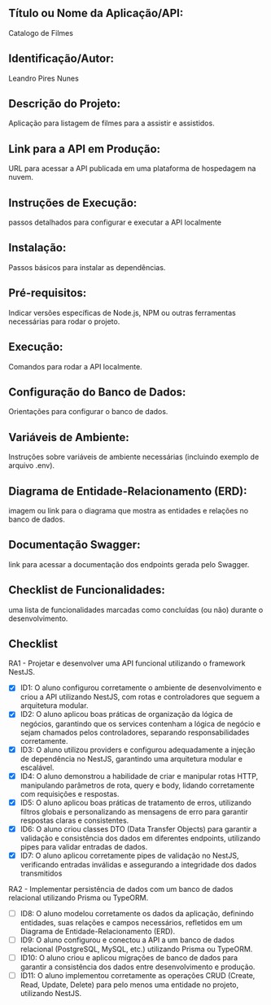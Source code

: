 ## Título ou Nome da Aplicação/API: 
Catalogo de Filmes

## Identificação/Autor: 
Leandro Pires Nunes

## Descrição do Projeto: 
Aplicação para listagem de filmes para a assistir e assistidos.

## Link para a API em Produção: 
URL para acessar a API publicada em uma plataforma de hospedagem na nuvem.

## Instruções de Execução: 
passos detalhados para configurar e executar a API localmente

## Instalação: 
Passos básicos para instalar as dependências.

## Pré-requisitos: 
Indicar versões específicas de Node.js, NPM ou outras ferramentas necessárias para rodar o projeto.

## Execução: 
Comandos para rodar a API localmente.

## Configuração do Banco de Dados: 
Orientações para configurar o banco de dados.

## Variáveis de Ambiente: 
Instruções sobre variáveis de ambiente necessárias (incluindo exemplo de arquivo .env).

## Diagrama de Entidade-Relacionamento (ERD): 
imagem ou link para o diagrama que mostra as entidades e relações no banco de dados.

## Documentação Swagger: 
link para acessar a documentação dos endpoints gerada pelo Swagger.

## Checklist de Funcionalidades: 
uma lista de funcionalidades marcadas como concluídas (ou não) durante o desenvolvimento.

## Checklist

RA1 - Projetar e desenvolver uma API funcional utilizando o framework NestJS.
- [x] ID1: O aluno configurou corretamente o ambiente de desenvolvimento e criou a API utilizando NestJS, com rotas e controladores que seguem a arquitetura modular.
- [x] ID2: O aluno aplicou boas práticas de organização da lógica de negócios, garantindo que os services contenham a lógica de negócio e sejam chamados pelos controladores, separando responsabilidades corretamente.
- [x] ID3: O aluno utilizou providers e configurou adequadamente a injeção de dependência no NestJS, garantindo uma arquitetura modular e escalável.
- [x] ID4: O aluno demonstrou a habilidade de criar e manipular rotas HTTP, manipulando parâmetros de rota, query e body, lidando corretamente com requisições e respostas.
- [x] ID5: O aluno aplicou boas práticas de tratamento de erros, utilizando filtros globais e personalizando as mensagens de erro para garantir respostas claras e consistentes.
- [x] ID6: O aluno criou classes DTO (Data Transfer Objects) para garantir a validação e consistência dos dados em diferentes endpoints, utilizando pipes para validar entradas de dados.
- [x] ID7: O aluno aplicou corretamente pipes de validação no NestJS, verificando entradas inválidas e assegurando a integridade dos dados transmitidos

RA2 - Implementar persistência de dados com um banco de dados relacional utilizando Prisma ou TypeORM.
- [ ] ID8: O aluno modelou corretamente os dados da aplicação, definindo entidades, suas relações e campos necessários, refletidos em um Diagrama de Entidade-Relacionamento (ERD).
- [ ] ID9: O aluno configurou e conectou a API a um banco de dados relacional (PostgreSQL, MySQL, etc.) utilizando Prisma ou TypeORM.
- [ ] ID10: O aluno criou e aplicou migrações de banco de dados para garantir a consistência dos dados entre desenvolvimento e produção.
- [ ] ID11: O aluno implementou corretamente as operações CRUD (Create, Read, Update, Delete) para pelo menos uma entidade no projeto, utilizando NestJS.